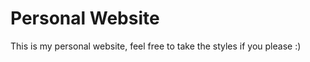 
  # Personal Website

  This is my personal website, feel free to take the styles if you please :)
  